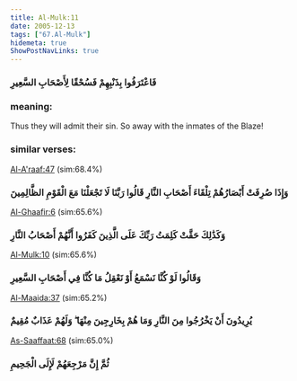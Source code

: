 ```yaml
---
title: Al-Mulk:11
date: 2005-12-13
tags: ["67.Al-Mulk"]
hidemeta: true 
ShowPostNavLinks: true 
---
```

### فَاعْتَرَفُوا بِذَنْبِهِمْ فَسُحْقًا لِأَصْحَابِ السَّعِيرِ
### meaning: 
Thus they will admit their sin. So away with the inmates of the Blaze!
### similar verses: 

[Al-A'raaf:47](/7/47) (sim:68.4%)

### وَإِذَا صُرِفَتْ أَبْصَارُهُمْ تِلْقَاءَ أَصْحَابِ النَّارِ قَالُوا رَبَّنَا لَا تَجْعَلْنَا مَعَ الْقَوْمِ الظَّالِمِينَ

[Al-Ghaafir:6](/40/6) (sim:65.6%)

### وَكَذَٰلِكَ حَقَّتْ كَلِمَتُ رَبِّكَ عَلَى الَّذِينَ كَفَرُوا أَنَّهُمْ أَصْحَابُ النَّارِ

[Al-Mulk:10](/67/10) (sim:65.6%)

### وَقَالُوا لَوْ كُنَّا نَسْمَعُ أَوْ نَعْقِلُ مَا كُنَّا فِي أَصْحَابِ السَّعِيرِ

[Al-Maaida:37](/5/37) (sim:65.2%)

### يُرِيدُونَ أَنْ يَخْرُجُوا مِنَ النَّارِ وَمَا هُمْ بِخَارِجِينَ مِنْهَا ۖ وَلَهُمْ عَذَابٌ مُقِيمٌ

[As-Saaffaat:68](/37/68) (sim:65.0%)

### ثُمَّ إِنَّ مَرْجِعَهُمْ لَإِلَى الْجَحِيمِ
